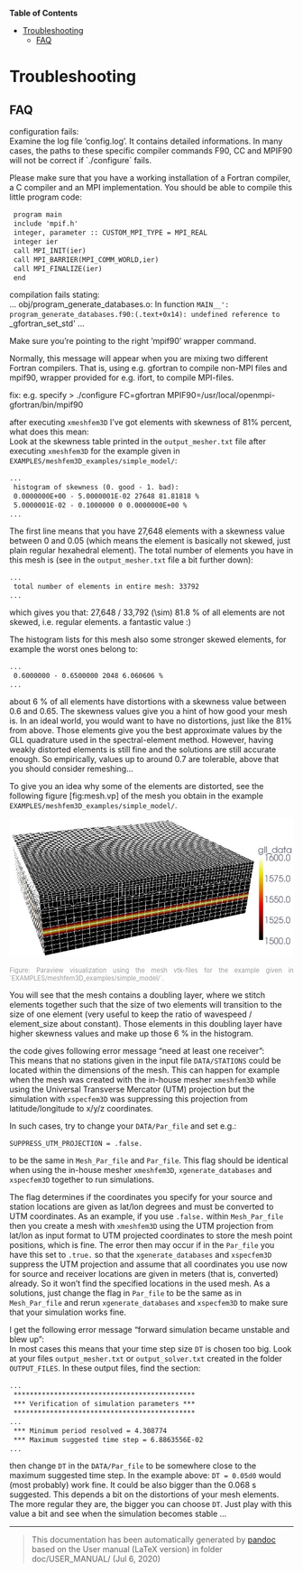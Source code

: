 **Table of Contents**

-   [Troubleshooting](#troubleshooting)
    -   [FAQ](#faq)

Troubleshooting
===============

FAQ
---

<span>configuration fails:</span>  
Examine the log file ’config.log’. It contains detailed informations. In many cases, the paths to these specific compiler commands F90, CC and MPIF90 will not be correct if \`./configure\` fails.

Please make sure that you have a working installation of a Fortran compiler, a C compiler and an MPI implementation. You should be able to compile this little program code:

     program main
     include 'mpif.h'
     integer, parameter :: CUSTOM_MPI_TYPE = MPI_REAL
     integer ier
     call MPI_INIT(ier)
     call MPI_BARRIER(MPI_COMM_WORLD,ier)
     call MPI_FINALIZE(ier)
     end

<span>compilation fails stating:</span>  
    ...
     obj/program_generate_databases.o: In function `MAIN__':
     program_generate_databases.f90:(.text+0x14): undefined reference to `_gfortran_set_std'
    ...

Make sure you’re pointing to the right ’mpif90’ wrapper command.

Normally, this message will appear when you are mixing two different Fortran compilers. That is, using e.g. gfortran to compile non-MPI files and mpif90, wrapper provided for e.g. ifort, to compile MPI-files.

fix: e.g. specify \> ./configure FC=gfortran MPIF90=/usr/local/openmpi-gfortran/bin/mpif90

<span>after executing `xmeshfem3D` I’ve got elements with skewness of 81% percent, what does this mean:</span>  
Look at the skewness table printed in the `output_mesher.txt` file after executing `xmeshfem3D` for the example given in `EXAMPLES/meshfem3D_examples/simple_model/`:

    ...
     histogram of skewness (0. good - 1. bad):
     0.0000000E+00 - 5.0000001E-02 27648 81.81818 %
     5.0000001E-02 - 0.1000000 0 0.0000000E+00 %
    ...

The first line means that you have 27,648 elements with a skewness value between 0 and 0.05 (which means the element is basically not skewed, just plain regular hexahedral element). The total number of elements you have in this mesh is (see in the `output_mesher.txt` file a bit further down):

    ...
     total number of elements in entire mesh: 33792
    ...

which gives you that: 27,648 / 33,792 \(\sim\) 81.8 % of all elements are not skewed, i.e. regular elements. a fantastic value :)

The histogram lists for this mesh also some stronger skewed elements, for example the worst ones belong to:

    ...
     0.6000000 - 0.6500000 2048 6.060606 %
    ...

about 6 % of all elements have distortions with a skewness value between 0.6 and 0.65. The skewness values give you a hint of how good your mesh is. In an ideal world, you would want to have no distortions, just like the 81% from above. Those elements give you the best approximate values by the GLL quadrature used in the spectral-element method. However, having weakly distorted elements is still fine and the solutions are still accurate enough. So empirically, values up to around 0.7 are tolerable, above that you should consider remeshing...

To give you an idea why some of the elements are distorted, see the following figure [fig:mesh.vp] of the mesh you obtain in the example `EXAMPLES/meshfem3D_examples/simple_model/`.

![Paraview visualization using the mesh vtk-files for the example given in `EXAMPLES/meshfem3D_examples/simple_model/`.<span data-label="fig:mesh.vp"></span>](figures/mesh_vp.jpg)
<div class="figcaption" style="text-align:justify;font-size:80%"><span style="color:#9A9A9A">Figure: Paraview visualization using the mesh vtk-files for the example given in `EXAMPLES/meshfem3D_examples/simple_model/`.<span data-label="fig:mesh.vp"></span></span></div>

You will see that the mesh contains a doubling layer, where we stitch elements together such that the size of two elements will transition to the size of one element (very useful to keep the ratio of wavespeed / element\_size about constant). Those elements in this doubling layer have higher skewness values and make up those 6 % in the histogram.

<span>the code gives following error message “need at least one receiver”:</span>  
This means that no stations given in the input file `DATA/STATIONS` could be located within the dimensions of the mesh. This can happen for example when the mesh was created with the in-house mesher `xmeshfem3D` while using the Universal Transverse Mercator (UTM) projection but the simulation with `xspecfem3D` was suppressing this projection from latitude/longitude to x/y/z coordinates.

In such cases, try to change your `DATA/Par_file` and set e.g.:

    SUPPRESS_UTM_PROJECTION = .false.

to be the same in `Mesh_Par_file` and `Par_file`. This flag should be identical when using the in-house mesher `xmeshfem3D`, `xgenerate_databases` and `xspecfem3D` together to run simulations.

The flag determines if the coordinates you specify for your source and station locations are given as lat/lon degrees and must be converted to UTM coordinates. As an example, if you use `.false.` within `Mesh_Par_file` then you create a mesh with `xmeshfem3D` using the UTM projection from lat/lon as input format to UTM projected coordinates to store the mesh point positions, which is fine. The error then may occur if in the `Par_file` you have this set to `.true.` so that the `xgenerate_databases` and `xspecfem3D` suppress the UTM projection and assume that all coordinates you use now for source and receiver locations are given in meters (that is, converted) already. So it won’t find the specified locations in the used mesh. As a solutions, just change the flag in `Par_file` to be the same as in `Mesh_Par_file` and rerun `xgenerate_databases` and `xspecfem3D` to make sure that your simulation works fine.

<span>I get the following error message “forward simulation became unstable and blew up”:</span>  
In most cases this means that your time step size `DT` is chosen too big. Look at your files `output_mesher.txt` or `output_solver.txt` created in the folder `OUTPUT_FILES`. In these output files, find the section:

    ...
     *********************************************
     *** Verification of simulation parameters ***
     *********************************************
    ...
     *** Minimum period resolved = 4.308774
     *** Maximum suggested time step = 6.8863556E-02
    ...

then change `DT` in the `DATA/Par_file` to be somewhere close to the maximum suggested time step. In the example above:
`DT = 0.05d0`
would (most probably) work fine. It could be also bigger than the 0.068 s suggested. This depends a bit on the distortions of your mesh elements. The more regular they are, the bigger you can choose `DT`. Just play with this value a bit and see when the simulation becomes stable ...

-----
> This documentation has been automatically generated by [pandoc](http://www.pandoc.org)
> based on the User manual (LaTeX version) in folder doc/USER_MANUAL/
> (Jul  6, 2020)

